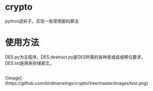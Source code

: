 # crypto
python造轮子，实现一些常用密码算法
# 使用方法   
DES.py为主程序，DES.destruct.py是DES所需的各种表或盒或移位要求，DES.txt是用来存储密文。

</br>
![image](https://github.com/birdmanwings/crypto/tree/master/images/test.png)
